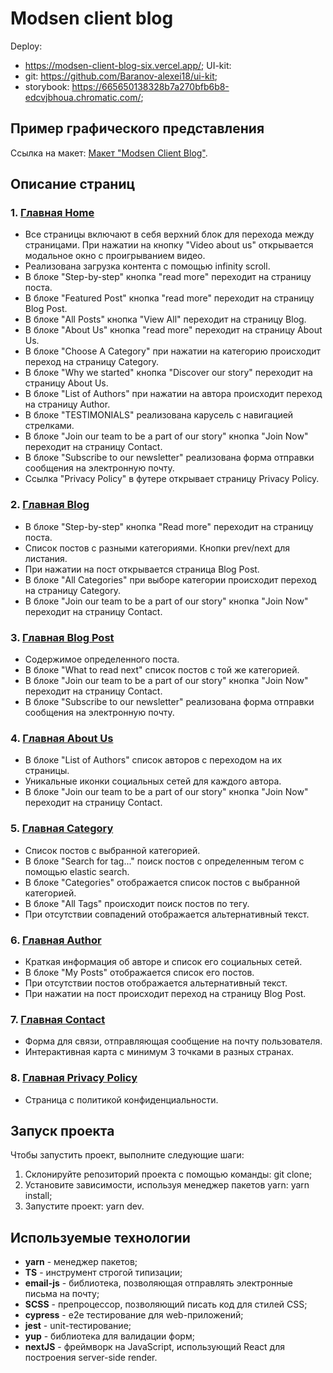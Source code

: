 # Modsen client blog

Deploy: 
- https://modsen-client-blog-six.vercel.app/;
UI-kit:
- git: https://github.com/Baranov-alexei18/ui-kit;
- storybook: https://665650138328b7a270bfb6b8-edcvjbhoua.chromatic.com/;

## Пример графического представления

Ссылка на макет: [Макет "Modsen Client Blog"](https://www.figma.com/file/fhmK69xjYdFpfoVhY7t6u1/Client-Blog-Modsen-Template?node-id=0%3A1&t=FIUQOCF7mw0vjeF8-0).

## Описание страниц

### 1. [Главная Home](https://www.figma.com/file/fhmK69xjYdFpfoVhY7t6u1/Client-Blog-Modsen-Template?node-id=2%3A509&t=5YoUOACNZ3dRVibl-0)

- Все страницы включают в себя верхний блок для перехода между страницами. При нажатии на кнопку "Video about us" открывается модальное окно с проигрыванием видео.
- Реализована загрузка контента с помощью infinity scroll.
- В блоке "Step-by-step" кнопка "read more" переходит на страницу поста.
- В блоке "Featured Post" кнопка "read more" переходит на страницу Blog Post.
- В блоке "All Posts" кнопка "View All" переходит на страницу Blog.
- В блоке "About Us" кнопка "read more" переходит на страницу About Us.
- В блоке "Choose A Category" при нажатии на категорию происходит переход на страницу Category.
- В блоке "Why we started" кнопка "Discover our story" переходит на страницу About Us.
- В блоке "List of Authors" при нажатии на автора происходит переход на страницу Author.
- В блоке "TESTIMONIALS" реализована карусель с навигацией стрелками.
- В блоке "Join our team to be a part of our story" кнопка "Join Now" переходит на страницу Contact.
- В блоке "Subscribe to our newsletter" реализована форма отправки сообщения на электронную почту.
- Ссылка "Privacy Policy" в футере открывает страницу Privacy Policy.

### 2. [Главная Blog](https://www.figma.com/file/fhmK69xjYdFpfoVhY7t6u1/Client-Blog-Modsen-Template?node-id=14%3A738&t=5YoUOACNZ3dRVibl-0)

- В блоке "Step-by-step" кнопка "Read more" переходит на страницу поста.
- Список постов с разными категориями. Кнопки prev/next для листания.
- При нажатии на пост открывается страница Blog Post.
- В блоке "All Categories" при выборе категории происходит переход на страницу Category.
- В блоке "Join our team to be a part of our story" кнопка "Join Now" переходит на страницу Contact.

### 3. [Главная Blog Post](https://www.figma.com/file/fhmK69xjYdFpfoVhY7t6u1/Client-Blog-Modsen-Template?node-id=14%3A919&t=5YoUOACNZ3dRVibl-0)

- Содержимое определенного поста.
- В блоке "What to read next" список постов с той же категорией.
- В блоке "Join our team to be a part of our story" кнопка "Join Now" переходит на страницу Contact.
- В блоке "Subscribe to our newsletter" реализована форма отправки сообщения на электронную почту.

### 4. [Главная About Us](https://www.figma.com/file/fhmK69xjYdFpfoVhY7t6u1/Client-Blog-Modsen-Template?node-id=14%3A1045&t=5YoUOACNZ3dRVibl-0)

- В блоке "List of Authors" список авторов с переходом на их страницы.
- Уникальные иконки социальных сетей для каждого автора.
- В блоке "Join our team to be a part of our story" кнопка "Join Now" переходит на страницу Contact.

### 5. [Главная Category](https://www.figma.com/file/fhmK69xjYdFpfoVhY7t6u1/Client-Blog-Modsen-Template?node-id=14%3A1304&t=5YoUOACNZ3dRVibl-0)

- Список постов с выбранной категорией.
- В блоке "Search for tag..." поиск постов с определенным тегом с помощью elastic search.
- В блоке "Categories" отображается список постов с выбранной категорией.
- В блоке "All Tags" происходит поиск постов по тегу.
- При отсутствии совпадений отображается альтернативный текст.

### 6. [Главная Author](https://www.figma.com/file/fhmK69xjYdFpfoVhY7t6u1/Client-Blog-Modsen-Template?node-id=14%3A1483&t=5YoUOACNZ3dRVibl-0)

- Краткая информация об авторе и список его социальных сетей.
- В блоке "My Posts" отображается список его постов.
- При отсутствии постов отображается альтернативный текст.
- При нажатии на пост происходит переход на страницу Blog Post.

### 7. [Главная Contact](https://www.figma.com/file/fhmK69xjYdFpfoVhY7t6u1/Client-Blog-Modsen-Template?node-id=14%3A1581&t=5YoUOACNZ3dRVibl-0)

- Форма для связи, отправляющая сообщение на почту пользователя.
- Интерактивная карта с минимум 3 точками в разных странах.

### 8. [Главная Privacy Policy](https://www.figma.com/file/fhmK69xjYdFpfoVhY7t6u1/Client-Blog-Modsen-Template?node-id=14%3A1678&t=5YoUOACNZ3dRVibl-0)

- Страница с политикой конфиденциальности.


## Запуск проекта

Чтобы запустить проект, выполните следующие шаги:

1. Склонируйте репозиторий проекта с помощью команды: git clone;
2. Установите зависимости, используя менеджер пакетов yarn: yarn install;
3. Запустите проект: yarn dev.

## Используемые технологии

- **yarn** - менеджер пакетов;
- **TS** - инструмент строгой типизации;
- **email-js** - библиотека, позволяющая отправлять электронные письма на почту;
- **SCSS** - препроцессор, позволяющий писать код для стилей CSS;
- **cypress** - e2e тестирование для web-приложений;
- **jest** - unit-тестирование;
- **yup** - библиотека для валидации форм;
- **nextJS** - фреймворк на JavaScript, использующий React для построения server-side render.
